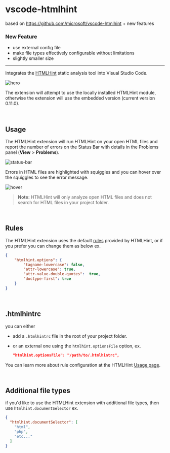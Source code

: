 # vscode-htmlhint

based on https://github.com/microsoft/vscode-htmlhint + new features

### New Feature

- use external config file
- make file types effectively configurable without limitations
- slightly smaller size

---

Integrates the [HTMLHint](https://github.com/htmlhint/HTMLHint) static analysis tool into Visual Studio Code.

![hero](https://user-images.githubusercontent.com/7388088/76229854-87390c00-622b-11ea-80d7-025e33b32300.png)

The extension will attempt to use the locally installed HTMLHint module, otherwise the extension will use the embedded version (current version 0.11.0).

<br>

## Usage

The HTMLHint extension will run HTMLHint on your open HTML files and report the number of errors on the Status Bar with details in the Problems panel (**View** > **Problems**).

![status-bar](https://user-images.githubusercontent.com/7388088/76229862-8a33fc80-622b-11ea-846e-0d84c9d2cfb5.png)

Errors in HTML files are highlighted with squiggles and you can hover over the squiggles to see the error message.

![hover](https://user-images.githubusercontent.com/7388088/76229859-899b6600-622b-11ea-8d4d-11669e37dfc5.png)

>**Note:** HTMLHint will only analyze open HTML files and does not search for HTML files in your project folder.

<br>

## Rules

The HTMLHint extension uses the default [rules](https://github.com/htmlhint/HTMLHint/wiki/Usage#about-rules) provided by HTMLHint, or if you prefer you can change them as below ex.

```json
{
    "htmlhint.options": {
        "tagname-lowercase": false,
        "attr-lowercase": true,
        "attr-value-double-quotes":  true,
        "doctype-first": true
    }
}
```

<br>

## .htmlhintrc

you can either

- add a `.htmlhintrc` file in the root of your project folder.
- or an external one using the `htmlhint.optionsFile` option, ex.

    ```json
    "htmlhint.optionsFile": "/path/to/.htmlhintrc",
    ```

You can learn more about rule configuration at the HTMLHint [Usage page](https://github.com/htmlhint/HTMLHint/wiki/Usage#cli).

<br>

## Additional file types

if you'd like to use the HTMLHint extension with additional file types, then use `htmlhint.documentSelector` ex.

```json
{
  "htmlhint.documentSelector": [
    "html",
    "php",
    "etc..."
  ]
}
```
